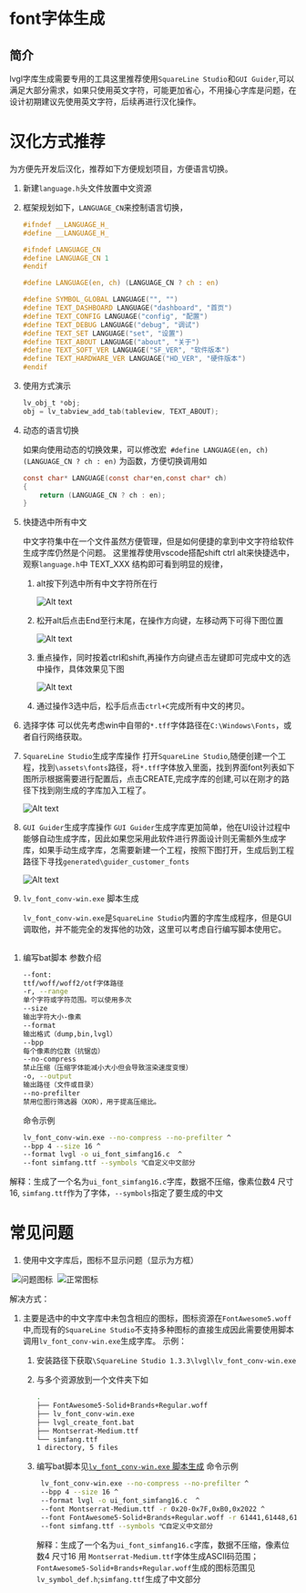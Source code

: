 # font字体生成

## 简介
lvgl字库生成需要专用的工具这里推荐使用`SquareLine Studio`和`GUI Guider`,可以满足大部分需求，如果只使用英文字符，可能更加省心，不用操心字库是问题，在设计初期建议先使用英文字符，后续再进行汉化操作。



# 汉化方式推荐
为方便先开发后汉化，推荐如下方便规划项目，方便语言切换。
1. 新建`language.h`头文件放置中文资源

2. 框架规划如下，`LANGUAGE_CN`来控制语言切换，
    ```c
    #ifndef __LANGUAGE_H_
    #define __LANGUAGE_H_
    
    #ifndef LANGUAGE_CN
    #define LANGUAGE_CN 1
    #endif
    
    #define LANGUAGE(en, ch) (LANGUAGE_CN ? ch : en)
    
    #define SYMBOL_GLOBAL LANGUAGE("", "")
    #define TEXT_DASHBOARD LANGUAGE("dashboard", "首页")
    #define TEXT_CONFIG LANGUAGE("config", "配置")
    #define TEXT_DEBUG LANGUAGE("debug", "调试")
    #define TEXT_SET LANGUAGE("set", "设置")
    #define TEXT_ABOUT LANGUAGE("about", "关于")
    #define TEXT_SOFT_VER LANGUAGE("SF_VER", "软件版本")
    #define TEXT_HARDWARE_VER LANGUAGE("HD_VER", "硬件版本")
    #endif
    ```

3. 使用方式演示
    ```c
    lv_obj_t *obj;
    obj = lv_tabview_add_tab(tableview, TEXT_ABOUT);
    ```

4. 动态的语言切换

    如果向使用动态的切换效果，可以修改宏` #define LANGUAGE(en, ch) (LANGUAGE_CN ? ch : en)` 为函数，方便切换调用如
    ```c
    const char* LANGUAGE(const char*en,const char* ch)
    {
        return (LANGUAGE_CN ? ch : en);
    }
    ```

5. 快捷选中所有中文

    中文字符集中在一个文件虽然方便管理，但是如何便捷的拿到中文字符给软件生成字库仍然是个问题。
    这里推荐使用vscode搭配shift ctrl alt来快捷选中，观察`language.h`中 TEXT_XXX 结构即可看到明显的规律，

    1. alt按下列选中所有中文字符所在行

        ![Alt text](assets/1.alt_shift.png)

    2. 松开alt后点击End至行末尾，在操作方向键，左移动两下可得下图位置

        ![Alt text](assets/2.End_leftx2.png)

    3. 重点操作，同时按着ctrl和shift,再操作方向键点击左键即可完成中文的选中操作，具体效果见下图

        ![Alt text](assets/3.ctrl_shift_left.png)

    4. 通过操作3选中后，松手后点击`ctrl+C`完成所有中文的拷贝。

6. 选择字体
    可以优先考虑win中自带的`*.tff`字体路径在`C:\Windows\Fonts`，或者自行网络获取。

7. `SquareLine Studio`生成字库操作
    打开`SquareLine Studio`,随便创建一个工程，找到`\assets\fonts`路径，将`*.tff`字体放入里面，找到界面font列表如下图所示根据需要进行配置后，点击CREATE,完成字库的创建,可以在刚才的路径下找到刚生成的字库加入工程了。

    ![Alt text](assets/SquareLine.png)

8. `GUI Guider`生成字库操作
    `GUI Guider`生成字库更加简单，他在UI设计过程中能够自动生成字库，因此如果您采用此软件进行界面设计则无需额外生成字库，如果手动生成字库，怎需要新建一个工程，按照下图打开，生成后到工程路径下寻找`generated\guider_customer_fonts`

    ![Alt text](assets/font_Guider.png)

9. `lv_font_conv-win.exe` 脚本生成

    `lv_font_conv-win.exe`是`SquareLine Studio`内置的字库生成程序，但是GUI调取他，并不能完全的发挥他的功效，这里可以考虑自行编写脚本使用它。
<h2 id="A123"></h2>

1. 编写bat脚本
    参数介绍

   ```bash
   --font:
   ttf/woff/woff2/otf字体路径
   -r, --range
   单个字符或字符范围。可以使用多次
   --size
   输出字符大小-像素
   --format
   输出格式（dump,bin,lvgl）
   --bpp
   每个像素的位数（抗锯齿）
   --no-compress
   禁止压缩（压缩字体能减小大小但会导致渲染速度变慢）
   -o, --output
   输出路径（文件或目录）
   --no-prefilter
   禁用位图行筛选器（XOR），用于提高压缩比。
   ```
   命令示例
   ```bash
   lv_font_conv-win.exe --no-compress --no-prefilter ^
   --bpp 4 --size 16 ^
   --format lvgl -o ui_font_simfang16.c  ^
   --font simfang.ttf --symbols ℃自定义中文部分
   ```

​	 解释：生成了一个名为`ui_font_simfang16.c`字库，数据不压缩，像素位数4 尺寸16, `simfang.ttf`作为了字体，`--symbols`指定了要生成的中文

# 常见问题

1. 使用中文字库后，图标不显示问题（显示为方框）

​	![问题图标](assets/show_err.png)
​	![正常图标](assets/normal.png)

解决方式：

1. 主要是选中的中文字库中未包含相应的图标，图标资源在`FontAwesome5.woff`中,而现有的`SquareLine Studio`不支持多种图标的直接生成因此需要使用脚本调用`lv_font_conv-win.exe`生成字库。
    示例：
   1. 安装路径下获取`\SquareLine Studio 1.3.3\lvgl\lv_font_conv-win.exe`
   2. 与多个资源放到一个文件夹下如
       ```bash
       .
       ├── FontAwesome5-Solid+Brands+Regular.woff
       ├── lv_font_conv-win.exe
       ├── lvgl_create_font.bat
       ├── Montserrat-Medium.ttf
       └── simfang.ttf
       1 directory, 5 files
       ```

   3. 编写bat脚本见[`lv_font_conv-win.exe` 脚本生成](#A123)
       命令示例
       ```bash
        lv_font_conv-win.exe --no-compress --no-prefilter ^
        --bpp 4 --size 16 ^
        --format lvgl -o ui_font_simfang16.c  ^
        --font Montserrat-Medium.ttf -r 0x20-0x7F,0xB0,0x2022 ^
        --font FontAwesome5-Solid+Brands+Regular.woff -r 61441,61448,61451,61452,61452,61453,61457,61459,61461,61465,61468,61473,61478,61479,61480,61502,61507,61512,61515,61516,61517,61521,61522,61523,61524,61543,61544,61550,61552,61553,61556,61559,61560,61561,61563,61587,61589,61636,61637,61639,61641,61664,61671,61674,61683,61724,61732,61787,61931,62016,62017,62018,62019,62020,62087,62099,62212,62189,62810,63426,63650 ^
        --font simfang.ttf --symbols ℃自定义中文部分
       ```
        解释：生成了一个名为`ui_font_simfang16.c`字库，数据不压缩，像素位数4 尺寸16 用 `Montserrat-Medium.ttf`字体生成ASCII码范围；`FontAwesome5-Solid+Brands+Regular.woff`生成的图标范围见`lv_symbol_def.h`;`simfang.ttf`生成了中文部分
